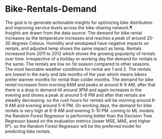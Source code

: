 # Bike-Rentals-Demand
The goal is to generate actionable insights for optimizing bike distribution and improving service levels across the bike-sharing network.¶
<br>
Insights are drawn from the data source: The demand for bike rental increases as the temperature increases and reaches a peak of around 25-30 degrees Celsius. Humidity and windspeed have negative impacts on rentals, and adjusted temp shows the same impact as temp. Rentals increased from 2011 to 2012 which shows the growing popularity of rentals over time. Irrespective of a holiday or working day the demand for rentals is the same. The rentals are low on 1st season compared to other seasons. The most favorable weather conditions for rental are 1 and 2. The rentals are lowest in the early and late months of the year which means bikers prefer warmer months for rental than colder months. The demand for bike rental increases from morning 6AM and peaks at around 8-9 AM, after that there is a drop in demand till around 3PM and again increases in the evening and shows a peak at around 5-6 PM and after that rentals are steadily decreasing. so the rush hours for rentals will be morning around 8-9 AM and evening around 5-6 PM. On working days, the demand for bike rentals is very high at 6-9 AM and evening 5-10 PM.
coming to ML models the Random Forest Regressor is performing better than the Decision Tree Regressor based on the evaluation metrics (lower MSE, MAE, and higher R²). so the Random Forest Regressor will be the preferred model for predicting bike rentals.
